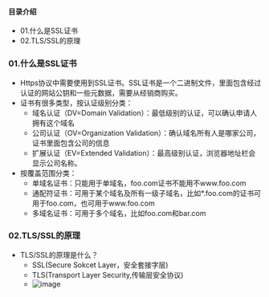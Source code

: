 #### 目录介绍
- 01.什么是SSL证书
- 02.TLS/SSL的原理



### 01.什么是SSL证书
- Https协议中需要使用到SSL证书。SSL证书是一个二进制文件，里面包含经过认证的网站公钥和一些元数据，需要从经销商购买。
- 证书有很多类型，按认证级别分类：
    - 域名认证（DV=Domain Validation）：最低级别的认证，可以确认申请人拥有这个域名
    - 公司认证（OV=Organization Validation）：确认域名所有人是哪家公司，证书里面包含公司的信息
    - 扩展认证（EV=Extended Validation）：最高级别认证，浏览器地址栏会显示公司名称。
- 按覆盖范围分类：
    - 单域名证书：只能用于单域名，foo.com证书不能用不www.foo.com
    - 通配符证书：可用于某个域名及所有一级子域名，比如*.foo.com的证书可用于foo.com，也可用于www.foo.com
    - 多域名证书：可用于多个域名，比如foo.com和bar.com


### 02.TLS/SSL的原理
- TLS/SSL的原理是什么？
    - SSL(Secure Sokcet Layer，安全套接字层)
    - TLS(Transport Layer Security,传输层安全协议)
    - ![image](https://upload-images.jianshu.io/upload_images/4432347-50d18c79be20fa57.png?imageMogr2/auto-orient/strip%7CimageView2/2/w/1240)



